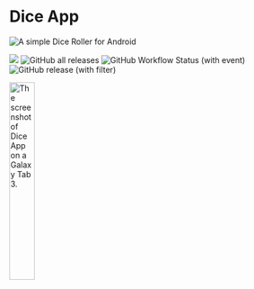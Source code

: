 # Dice App
<img alt="A simple Dice Roller for Android" src="https://img.shields.io/badge/A%20simple%20Dice%20Roller%20for-Android-green?style=flat-square&logo=android">

<img src="https://img.shields.io/github/license/sweeistaken/Dice-App"/> <img alt="GitHub all releases" src="https://img.shields.io/github/downloads/sweeistaken/Dice-App/total">
<img alt="GitHub Workflow Status (with event)" src="https://img.shields.io/github/actions/workflow/status/sweeistaken/Dice-App/build.yml">
<img alt="GitHub release (with filter)" src="https://img.shields.io/github/v/release/Sweeistaken/Dice-App">

<img alt="The screenshot of Dice App on a Galaxy Tab 3." width="30%" src="https://swee.pythonanywhere.com/dicer.png"></img>
